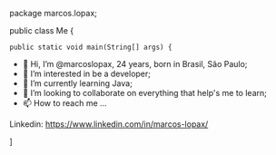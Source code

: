 package marcos.lopax;

public class Me {

	public static void main(String[] args) {
  
- 👋 Hi, I’m @marcoslopax, 24 years, born in Brasil, São Paulo;
- 👀 I’m interested in be a developer;
- 🌱 I’m currently learning Java;
- 💞️ I’m looking to collaborate on everything that help's me to learn;
- 📫 How to reach me ...

Linkedin:  https://www.linkedin.com/in/marcos-lopax/

]
